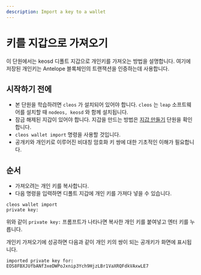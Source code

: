 ```yaml
---
description: Import a key to a wallet
---
```


# 키를 지갑으로 가져오기

이 단원에서는 keosd 디폴트 지갑으로 개인키를 가져오는 방법을 설명합니다. 여기에 저장된 개인키는 Antelope 블록체인의 트랜잭션을 인증하는데 사용합니다.

## 시작하기 전에

* 본 단원을 학습하려면 `cleos` 가 설치되어 있어야 합니다. `cleos` 는 `leap` 소프트웨어를 설치할 때 `nodeos, keosd` 와 함께 설치됩니다.
* 잠금 해제된 지갑이 있어야 합니다. 지갑을 만드는 방법은 [지갑 만들기](http://127.0.0.1:5000/s/YZT0OiBQKuAU7OjJoCgQ/basic-antelope-leap/how-to-create-a-wallet) 단원을 확인합니다.
* `cleos wallet import` 명령을 사용할 것입니다.
* 공개키와 개인키로 이루어진 비대칭 암호화 키 쌍에 대한 기초적인 이해가 필요합니다.

## 순서

* 가져오려는 개인 키를 복사합니다.
* 다음 명령을 입력하면 디폴트 지갑에 개인 키를 가져다 넣을 수 있습니다.

```
cleos wallet import
private key:
```

위와 같이 `private key:` 프롬프트가 나타나면 복사한 개인 키를 붙여넣고 엔터 키를 누릅니다.

개인키 가져오기에 성공하면 다음과 같이 개인 키의 쌍이 되는 공개키가 화면에 표시됩니다.

```
imported private key for: EOS8FBXJUfbANf3xeDWPoJxnip3Ych9HjzLBr1VaXRQFdkVAxwLE7
```
